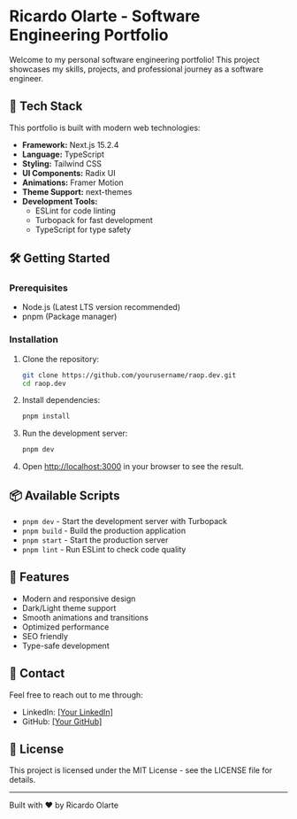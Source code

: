 # Ricardo Olarte - Software Engineering Portfolio

Welcome to my personal software engineering portfolio! This project showcases my skills, projects, and professional journey as a software engineer.

## 🚀 Tech Stack

This portfolio is built with modern web technologies:

- **Framework:** Next.js 15.2.4
- **Language:** TypeScript
- **Styling:** Tailwind CSS
- **UI Components:** Radix UI
- **Animations:** Framer Motion
- **Theme Support:** next-themes
- **Development Tools:**
  - ESLint for code linting
  - Turbopack for fast development
  - TypeScript for type safety

## 🛠️ Getting Started

### Prerequisites

- Node.js (Latest LTS version recommended)
- pnpm (Package manager)

### Installation

1. Clone the repository:

   ```bash
   git clone https://github.com/yourusername/raop.dev.git
   cd raop.dev
   ```

2. Install dependencies:

   ```bash
   pnpm install
   ```

3. Run the development server:

   ```bash
   pnpm dev
   ```

4. Open [http://localhost:3000](http://localhost:3000) in your browser to see the result.

## 📦 Available Scripts

- `pnpm dev` - Start the development server with Turbopack
- `pnpm build` - Build the production application
- `pnpm start` - Start the production server
- `pnpm lint` - Run ESLint to check code quality

## 🌟 Features

- Modern and responsive design
- Dark/Light theme support
- Smooth animations and transitions
- Optimized performance
- SEO friendly
- Type-safe development

## 📱 Contact

Feel free to reach out to me through:

- LinkedIn: [[Your LinkedIn]](https://www.linkedin.com/in/ricardo-olarte/)
- GitHub: [[Your GitHub]](https://github.com/raop155)

## 📄 License

This project is licensed under the MIT License - see the LICENSE file for details.

---

Built with ❤️ by Ricardo Olarte
